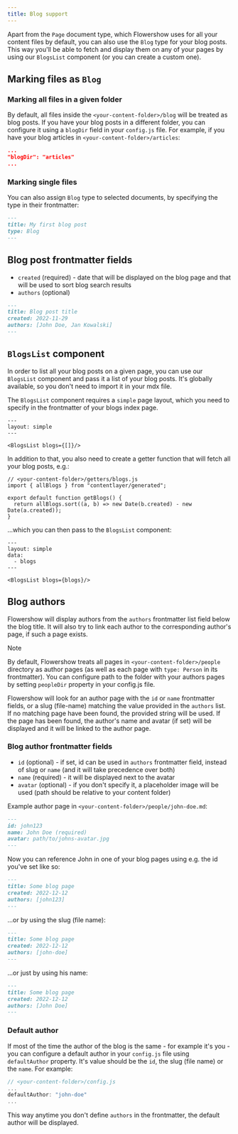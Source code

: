 ```yaml
---
title: Blog support
---
```


Apart from the `Page` document type, which Flowershow uses for all your content files by default, you can also use the `Blog` type for your blog posts. This way you'll be able to fetch and display them on any of your pages by using our `BlogsList` component (or you can create a custom one).

## Marking files as `Blog`

### Marking all files in a given folder

By default, all files inside the `<your-content-folder>/blog` will be treated as blog posts. If you have your blog posts in a different folder, you can configure it using a `blogDir` field in your `config.js` file. For example, if you have your blog articles in `<your-content-folder>/articles`:

```json
...
"blogDir": "articles"
...
```

### Marking single files

You can also assign `Blog` type to selected documents, by specifying the type in their frontmatter:

```md
---
title: My first blog post
type: Blog
---
```

## Blog post frontmatter fields

- `created` (required) - date that will be displayed on the blog page and that will be used to sort blog search results
- `authors` (optional)

```md
---
title: Blog post title
created: 2022-11-29
authors: [John Doe, Jan Kowalski]
---
```

## `BlogsList` component

In order to list all your blog posts on a given page, you can use our `BlogsList` component and pass it a list of your blog posts. It's globally available, so you don't need to import it in your mdx file.

The `BlogsList` component requires a `simple` page layout, which you need to specify in the frontmatter of your blogs index page.

```
---
layout: simple
---

<BlogsList blogs={[]}/>
```

In addition to that, you also need to create a getter function that will fetch all your blog posts, e.g.:

```
// <your-content-folder>/getters/blogs.js
import { allBlogs } from "contentlayer/generated";

export default function getBlogs() {
  return allBlogs.sort((a, b) => new Date(b.created) - new Date(a.created));
}
```

...which you can then pass to the `BlogsList` component:

```
---
layout: simple
data:
  - blogs
---

<BlogsList blogs={blogs}/>
```

## Blog authors

Flowershow will display authors from the `authors` frontmatter list field below the blog title. It will also try to link each author to the corresponding author's page, if such a page exists.

> [!note]
> By default, Flowershow treats all pages in `<your-content-folder>/people` directory as author pages (as well as each page with `type: Person` in its frontmatter).
> You can configure path to the folder with your authors pages by setting `peopleDir` property in your config.js file.

Flowershow will look for an author page with the `id` or `name` frontmatter fields, or a slug (file-name) matching the value provided in the `authors` list. If no matching page have been found, the provided string will be used. If the page has been found, the author's name and avatar (if set) will be displayed and it will be linked to the author page.

### Blog author frontmatter fields

- `id` (optional) - if set, id can be used in `authors` frontmatter field, instead of slug or `name` (and it will take precedence over both)
- `name` (required) - it will be displayed next to the avatar
- `avatar` (optional) - if you don't specify it, a placeholder image will be used (path should be relative to your content folder)

Example author page in `<your-content-folder>/people/john-doe.md`:

```md
---
id: john123
name: John Doe (required)
avatar: path/to/johns-avatar.jpg
---
```

Now you can reference John in one of your blog pages using e.g. the id you've set like so:

```md
---
title: Some blog page
created: 2022-12-12
authors: [john123]
---
```

...or by using the slug (file name):

```md
---
title: Some blog page
created: 2022-12-12
authors: [john-doe]
---
```

...or just by using his name:

```md
---
title: Some blog page
created: 2022-12-12
authors: [John Doe]
---
```

### Default author

If most of the time the author of the blog is the same - for example it's you - you can configure a default author in your `config.js` file using `defaultAuthor` property. It's value should be the `id`, the slug (file name) or the `name`. For example:

```js
// <your-content-folder>/config.js
...
defaultAuthor: "john-doe"
...
```

This way anytime you don't define `authors` in the frontmatter, the default author will be displayed.
